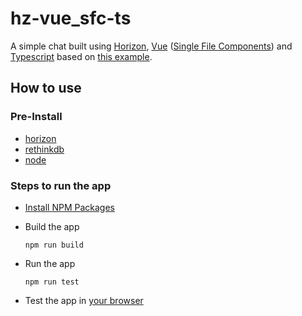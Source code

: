 # hz-vue_sfc-ts
A simple chat built using [Horizon](http://horizon.io), [Vue](https://vuejs.org/) ([Single File Components](https://vuejs.org/v2/guide/single-file-components.html)) and [Typescript](https://github.com/Microsoft/TypeScript-Vue-Starter) based on [this example](https://github.com/rethinkdb/horizon/tree/next/examples/vue-chat-app).

## How to use

### Pre-Install
- [horizon](http://horizon.io/install/)
- [rethinkdb](https://www.rethinkdb.com/docs/install/)
- [node](https://nodejs.org/en/download/)

### Steps to run the app
- [Install NPM Packages](https://docs.npmjs.com/cli/install)
- Build the app

    ```npm run build```
- Run the app

    ```npm run test```
- Test the app in [your browser](http://localhost:8182/)